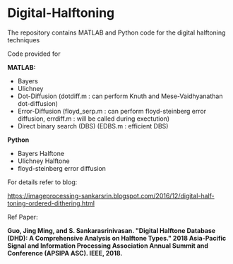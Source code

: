 # Digital-Halftoning
The repository contains MATLAB and Python code for the digital halftoning techniques

Code provided for

**MATLAB:**
- Bayers
- Ulichney
- Dot-Diffusion (dotdiff.m : can perform Knuth and Mese-Vaidhyanathan dot-diffusion)
- Error-Diffusion (floyd_serp.m  : can perform floyd-steinberg error diffusion, errdiff.m : will be called during exectution)
- Direct binary search (DBS) (EDBS.m : efficient DBS)

**Python**
- Bayers Halftone
- Ulichney Halftone
- floyd-steinberg error diffusion 



For details refer to blog:

https://imageprocessing-sankarsrin.blogspot.com/2016/12/digital-half-toning-ordered-dithering.html



Ref Paper: 

**__Guo, Jing Ming, and S. Sankarasrinivasan. "Digital Halftone Database (DHD): A Comprehensive Analysis on Halftone Types." 2018 Asia-Pacific Signal and Information Processing Association Annual Summit and Conference (APSIPA ASC). IEEE, 2018.__**

